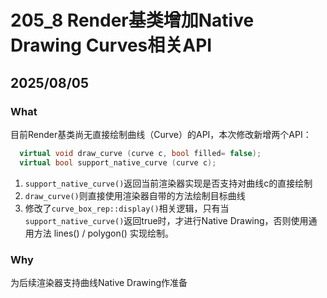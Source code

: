 # 205_8 Render基类增加Native Drawing Curves相关API

## 2025/08/05
### What
目前Render基类尚无直接绘制曲线（Curve）的API，本次修改新增两个API：
```cpp
  virtual void draw_curve (curve c, bool filled= false);
  virtual bool support_native_curve (curve c);
```
1. `support_native_curve()`返回当前渲染器实现是否支持对曲线c的直接绘制
2. `draw_curve()`则直接使用渲染器自带的方法绘制目标曲线
3. 修改了`curve_box_rep::display()`相关逻辑，只有当`support_native_curve()`返回true时，才进行Native Drawing，否则使用通用方法 lines() / polygon() 实现绘制。

### Why
为后续渲染器支持曲线Native Drawing作准备
